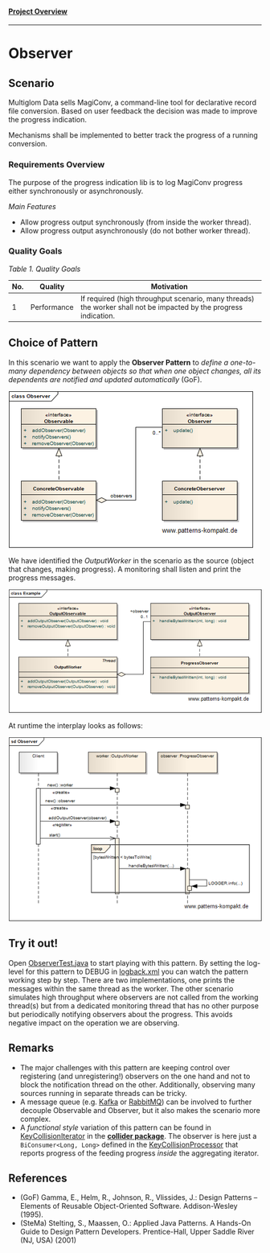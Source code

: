 #### [Project Overview](../../../../../../../README.md)
----

# Observer

## Scenario

Multiglom Data sells MagiConv, a command-line tool for declarative record file conversion. Based on user feedback the decision was made to improve the progress indication. 

Mechanisms shall be implemented to better track the progress of a running conversion.

### Requirements Overview

The purpose of the progress indication lib is to log MagiConv progress either synchronously or asynchronously.

_Main Features_

* Allow progress output synchronously (from inside the worker thread).
* Allow progress output asynchronously (do not bother worker thread).

### Quality Goals

_Table 1. Quality Goals_

No.|Quality|Motivation
---|-------|----------
1|Performance|If required (high throughput scenario, many threads) the worker shall not be impacted by the progress indication.

## Choice of Pattern
In this scenario we want to apply the **Observer Pattern** to _define a one-to-many dependency between objects so that when one object changes, all its dependents are notified and updated automatically_ (GoF). 

![Test](../../../../../../../doc/patterns/images/observer_cn.png)

We have identified the _OutputWorker_ in the scenario as the source (object that changes, making progress). A monitoring shall listen and print the progress messages.

![Test](../../../../../../../doc/patterns/images/observer_cx.png)

At runtime the interplay looks as follows:

![Test](../../../../../../../doc/patterns/images/observer_dx.png)


## Try it out!

Open [ObserverTest.java](ObserverTest.java) to start playing with this pattern. By setting the log-level for this pattern to DEBUG in [logback.xml](../../../../../../../src/main/resources/logback.xml) you can watch the pattern working step by step. There are two implementations, one prints the messages within the same thread as the worker. The other scenario simulates high throughput where observers are not called from the working thread(s) but from a dedicated monitoring thread that has no other purpose but periodically notifying observers about the progress. This avoids negative impact on the operation we are observing.

## Remarks
* The major challenges with this pattern are keeping control over registering (and unregistering!) observers on the one hand and not to block the notification thread on the other. Additionally, observing many sources running in separate threads can be tricky.
* A message queue (e.g. [Kafka](https://kafka.apache.org/) or [RabbitMQ](https://www.rabbitmq.com/)) can be involved to further decouple Observable and Observer, but it also makes the scenario more complex.
* A _functional style_ variation of this pattern can be found in [KeyCollisionIterator](../../../../../../../src/main/java/de/calamanari/pk/muhai/collider/KeyCollisionIterator.java) in the **[collider package](../../../../../../main/java/de/calamanari/pk/muhai/collider/README.md)**. The observer is here just a `BiConsumer<Long, Long>` defined in the [KeyCollisionProcessor](../../../../../../../src/main/java/de/calamanari/pk/muhai/collider/KeyCollisionProcessor.java) that reports progress of the feeding progress _inside_ the aggregating iterator.

## References

* (GoF) Gamma, E., Helm, R., Johnson, R., Vlissides, J.: Design Patterns – Elements of Reusable Object-Oriented Software. Addison-Wesley (1995).
* (SteMa) Stelting, S., Maassen, O.: Applied Java Patterns. A Hands-On Guide to Design Pattern Developers. Prentice-Hall, Upper Saddle River (NJ, USA) (2001)
